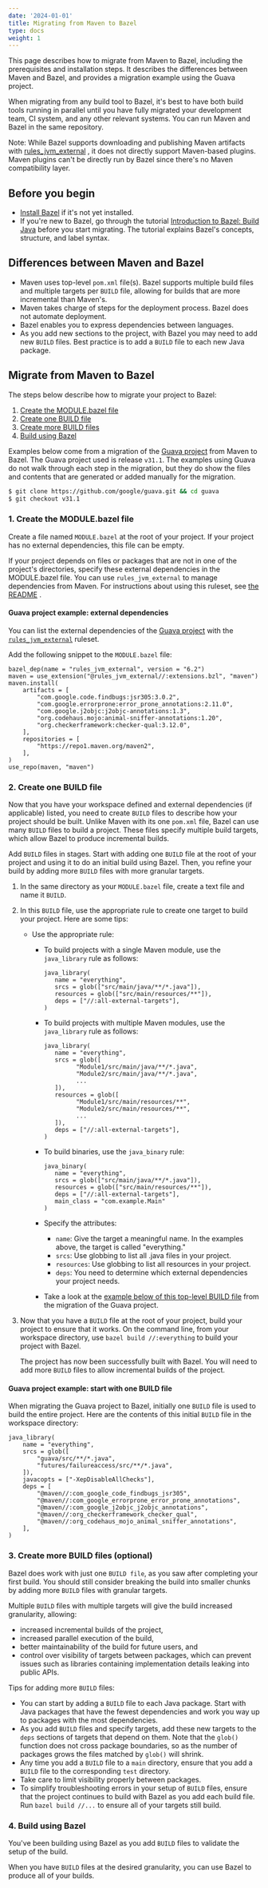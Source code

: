 ```yaml
---
date: '2024-01-01'
title: Migrating from Maven to Bazel
type: docs
weight: 1
---
```


This page describes how to migrate from Maven to Bazel, including the
prerequisites and installation steps. It describes the differences between Maven
and Bazel, and provides a migration example using the Guava project.

When migrating from any build tool to Bazel, it's best to have both build tools
running in parallel until you have fully migrated your development team, CI
system, and any other relevant systems. You can run Maven and Bazel in the same
repository.

Note: While Bazel supports downloading and publishing Maven artifacts with
[rules_jvm_external](https://github.com/bazelbuild/rules_jvm_external)
, it does not directly support Maven-based plugins. Maven plugins can't be
directly run by Bazel since there's no Maven compatibility layer.

## Before you begin

*   [Install Bazel](/install/) if it's not yet installed.
*   If you're new to Bazel, go through the tutorial [Introduction to Bazel:
    Build Java](/start/java/) before you start migrating. The tutorial explains
    Bazel's concepts, structure, and label syntax.

## Differences between Maven and Bazel

*   Maven uses top-level `pom.xml` file(s). Bazel supports multiple build files
    and multiple targets per `BUILD` file, allowing for builds that are more
    incremental than Maven's.
*   Maven takes charge of steps for the deployment process. Bazel does not
    automate deployment.
*   Bazel enables you to express dependencies between languages.
*   As you add new sections to the project, with Bazel you may need to add new
    `BUILD` files. Best practice is to add a `BUILD` file to each new Java
    package.

## Migrate from Maven to Bazel

The steps below describe how to migrate your project to Bazel:

1.  [Create the MODULE.bazel file](#1-build)
2.  [Create one BUILD file](#2-build)
3.  [Create more BUILD files](#3-build)
4.  [Build using Bazel](#4-build)

Examples below come from a migration of the [Guava
project](https://github.com/google/guava) from Maven to Bazel. The
Guava project used is release `v31.1`. The examples using Guava do not walk
through each step in the migration, but they do show the files and contents that
are generated or added manually for the migration.

```bash
$ git clone https://github.com/google/guava.git && cd guava
$ git checkout v31.1
```

### 1. Create the MODULE.bazel file

Create a file named `MODULE.bazel` at the root of your project. If your project
has no external dependencies, this file can be empty.

If your project depends on files or packages that are not in one of the
project's directories, specify these external dependencies in the MODULE.bazel
file. You can use `rules_jvm_external` to manage dependencies from Maven. For
instructions about using this ruleset, see [the
README](https://github.com/bazelbuild/rules_jvm_external/#rules_jvm_external)
.

#### Guava project example: external dependencies

You can list the external dependencies of the [Guava
project](https://github.com/google/guava) with the
[`rules_jvm_external`](https://github.com/bazelbuild/rules_jvm_external)
ruleset.

Add the following snippet to the `MODULE.bazel` file:

```text
bazel_dep(name = "rules_jvm_external", version = "6.2")
maven = use_extension("@rules_jvm_external//:extensions.bzl", "maven")
maven.install(
    artifacts = [
        "com.google.code.findbugs:jsr305:3.0.2",
        "com.google.errorprone:error_prone_annotations:2.11.0",
        "com.google.j2objc:j2objc-annotations:1.3",
        "org.codehaus.mojo:animal-sniffer-annotations:1.20",
        "org.checkerframework:checker-qual:3.12.0",
    ],
    repositories = [
        "https://repo1.maven.org/maven2",
    ],
)
use_repo(maven, "maven")
```

### 2. Create one BUILD file

Now that you have your workspace defined and external dependencies (if
applicable) listed, you need to create `BUILD` files to describe how your
project should be built. Unlike Maven with its one `pom.xml` file, Bazel can use
many `BUILD` files to build a project. These files specify multiple build
targets, which allow Bazel to produce incremental builds.

Add `BUILD` files in stages. Start with adding one `BUILD` file at the root of
your project and using it to do an initial build using Bazel. Then, you refine
your build by adding more `BUILD` files with more granular targets.

1.  In the same directory as your `MODULE.bazel` file, create a text file and
    name it `BUILD`.

2.  In this `BUILD` file, use the appropriate rule to create one target to build
    your project. Here are some tips:

    *   Use the appropriate rule:
        *   To build projects with a single Maven module, use the
            `java_library` rule as follows:

            ```starlark
            java_library(
               name = "everything",
               srcs = glob(["src/main/java/**/*.java"]),
               resources = glob(["src/main/resources/**"]),
               deps = ["//:all-external-targets"],
            )
            ```

        *   To build projects with multiple Maven modules, use the
            `java_library` rule as follows:

            ```
            java_library(
               name = "everything",
               srcs = glob([
                     "Module1/src/main/java/**/*.java",
                     "Module2/src/main/java/**/*.java",
                     ...
               ]),
               resources = glob([
                     "Module1/src/main/resources/**",
                     "Module2/src/main/resources/**",
                     ...
               ]),
               deps = ["//:all-external-targets"],
            )
            ```

        *   To build binaries, use the `java_binary` rule:

            ```
            java_binary(
               name = "everything",
               srcs = glob(["src/main/java/**/*.java"]),
               resources = glob(["src/main/resources/**"]),
               deps = ["//:all-external-targets"],
               main_class = "com.example.Main"
            )
            ```

        *   Specify the attributes:
            *   `name`: Give the target a meaningful name. In the examples
                above, the target is called "everything."
            *   `srcs`: Use globbing to list all .java files in your project.
            *   `resources`: Use globbing to list all resources in your project.
            *   `deps`: You need to determine which external dependencies your
                project needs.
        *   Take a look at the [example below of this top-level BUILD
            file](#guava-2) from the migration of the Guava project.

3.  Now that you have a `BUILD` file at the root of your project, build your
    project to ensure that it works. On the command line, from your workspace
    directory, use `bazel build //:everything` to build your project with Bazel.

    The project has now been successfully built with Bazel. You will need to add
    more `BUILD` files to allow incremental builds of the project.

#### Guava project example: start with one BUILD file

When migrating the Guava project to Bazel, initially one `BUILD` file is used to
build the entire project. Here are the contents of this initial `BUILD` file in
the workspace directory:

```
java_library(
    name = "everything",
    srcs = glob([
        "guava/src/**/*.java",
        "futures/failureaccess/src/**/*.java",
    ]),
    javacopts = ["-XepDisableAllChecks"],
    deps = [
        "@maven//:com_google_code_findbugs_jsr305",
        "@maven//:com_google_errorprone_error_prone_annotations",
        "@maven//:com_google_j2objc_j2objc_annotations",
        "@maven//:org_checkerframework_checker_qual",
        "@maven//:org_codehaus_mojo_animal_sniffer_annotations",
    ],
)
```

### 3. Create more BUILD files (optional)

Bazel does work with just one `BUILD file`, as you saw after completing your
first build. You should still consider breaking the build into smaller chunks by
adding more `BUILD` files with granular targets.

Multiple `BUILD` files with multiple targets will give the build increased
granularity, allowing:

*   increased incremental builds of the project,
*   increased parallel execution of the build,
*   better maintainability of the build for future users, and
*   control over visibility of targets between packages, which can prevent
    issues such as libraries containing implementation details leaking into
    public APIs.

Tips for adding more `BUILD` files:

*   You can start by adding a `BUILD` file to each Java package. Start with Java
    packages that have the fewest dependencies and work you way up to packages
    with the most dependencies.
*   As you add `BUILD` files and specify targets, add these new targets to the
    `deps` sections of targets that depend on them. Note that the `glob()`
    function does not cross package boundaries, so as the number of packages
    grows the files matched by `glob()` will shrink.
*   Any time you add a `BUILD` file to a `main` directory, ensure that you add a
    `BUILD` file to the corresponding `test` directory.
*   Take care to limit visibility properly between packages.
*   To simplify troubleshooting errors in your setup of `BUILD` files, ensure
    that the project continues to build with Bazel as you add each build file.
    Run `bazel build //...` to ensure all of your targets still build.

### 4. Build using Bazel

You've been building using Bazel as you add `BUILD` files to validate the setup
of the build.

When you have `BUILD` files at the desired granularity, you can use Bazel to
produce all of your builds.